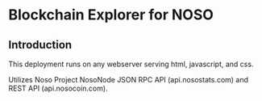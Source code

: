 # Blockchain Explorer for NOSO

## Introduction

This deployment runs on any webserver serving html, javascript, and css. 

Utilizes Noso Project NosoNode JSON RPC API (api.nosostats.com) and REST API (api.nosocoin.com). 
